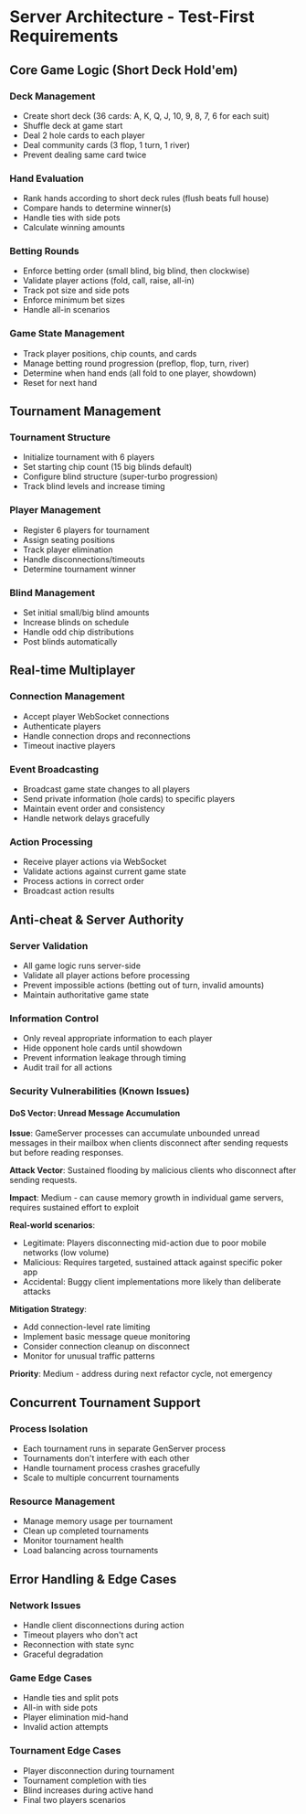 # Server Architecture - Test-First Requirements

## Core Game Logic (Short Deck Hold'em)

### Deck Management
- Create short deck (36 cards: A, K, Q, J, 10, 9, 8, 7, 6 for each suit)
- Shuffle deck at game start
- Deal 2 hole cards to each player
- Deal community cards (3 flop, 1 turn, 1 river)
- Prevent dealing same card twice

### Hand Evaluation
- Rank hands according to short deck rules (flush beats full house)
- Compare hands to determine winner(s)
- Handle ties with side pots
- Calculate winning amounts

### Betting Rounds
- Enforce betting order (small blind, big blind, then clockwise)
- Validate player actions (fold, call, raise, all-in)
- Track pot size and side pots
- Enforce minimum bet sizes
- Handle all-in scenarios

### Game State Management
- Track player positions, chip counts, and cards
- Manage betting round progression (preflop, flop, turn, river)
- Determine when hand ends (all fold to one player, showdown)
- Reset for next hand

## Tournament Management

### Tournament Structure
- Initialize tournament with 6 players
- Set starting chip count (15 big blinds default)
- Configure blind structure (super-turbo progression)
- Track blind levels and increase timing

### Player Management
- Register 6 players for tournament
- Assign seating positions
- Track player elimination
- Handle disconnections/timeouts
- Determine tournament winner

### Blind Management
- Set initial small/big blind amounts
- Increase blinds on schedule
- Handle odd chip distributions
- Post blinds automatically

## Real-time Multiplayer

### Connection Management
- Accept player WebSocket connections
- Authenticate players
- Handle connection drops and reconnections
- Timeout inactive players

### Event Broadcasting
- Broadcast game state changes to all players
- Send private information (hole cards) to specific players
- Maintain event order and consistency
- Handle network delays gracefully

### Action Processing
- Receive player actions via WebSocket
- Validate actions against current game state
- Process actions in correct order
- Broadcast action results

## Anti-cheat & Server Authority

### Server Validation
- All game logic runs server-side
- Validate all player actions before processing
- Prevent impossible actions (betting out of turn, invalid amounts)
- Maintain authoritative game state

### Information Control
- Only reveal appropriate information to each player
- Hide opponent hole cards until showdown
- Prevent information leakage through timing
- Audit trail for all actions

### Security Vulnerabilities (Known Issues)

#### DoS Vector: Unread Message Accumulation
**Issue**: GameServer processes can accumulate unbounded unread messages in their mailbox when clients disconnect after sending requests but before reading responses.

**Attack Vector**: Sustained flooding by malicious clients who disconnect after sending requests.

**Impact**: Medium - can cause memory growth in individual game servers, requires sustained effort to exploit

**Real-world scenarios**:
- Legitimate: Players disconnecting mid-action due to poor mobile networks (low volume)
- Malicious: Requires targeted, sustained attack against specific poker app
- Accidental: Buggy client implementations more likely than deliberate attacks

**Mitigation Strategy**: 
- Add connection-level rate limiting
- Implement basic message queue monitoring
- Consider connection cleanup on disconnect
- Monitor for unusual traffic patterns

**Priority**: Medium - address during next refactor cycle, not emergency

## Concurrent Tournament Support

### Process Isolation
- Each tournament runs in separate GenServer process
- Tournaments don't interfere with each other
- Handle tournament process crashes gracefully
- Scale to multiple concurrent tournaments

### Resource Management
- Manage memory usage per tournament
- Clean up completed tournaments
- Monitor tournament health
- Load balancing across tournaments

## Error Handling & Edge Cases

### Network Issues
- Handle client disconnections during action
- Timeout players who don't act
- Reconnection with state sync
- Graceful degradation

### Game Edge Cases
- Handle ties and split pots
- All-in with side pots
- Player elimination mid-hand
- Invalid action attempts

### Tournament Edge Cases
- Player disconnection during tournament
- Tournament completion with ties
- Blind increases during active hand
- Final two players scenarios